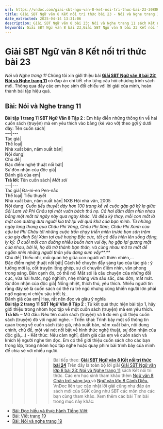 ```yaml
---
url: https://vndoc.com/giai-sbt-ngu-van-8-ket-noi-tri-thuc-bai-23-308805
title: Giải SBT Ngữ văn 8 Kết nối tri thức bài 23 - Nói và Nghe trang 11 - VnDoc.com
date_extracted: 2025-04-14 13:31:06
description: Giải SBT Ngữ văn 8 bài 23: Nói và Nghe trang 11 sách Kết nối tri thức có đáp án chi tiết cho các bạn cùng tham khảo.
keywords: Giải SBT Ngữ văn 8 bài 23,Giải SBT Ngữ văn 8 bài 23 Kết nối tri thức,Giải sách bài tập Ngữ văn KNTT lớp 8,Ngữ văn lớp 8 Kết nối tri thức,giải bài tập ngữ văn lớp 8,bài Nói và Nghe trang 11,giải SBT ngữ văn 8 KNTT trang 11
---
```


# Giải SBT Ngữ văn 8 Kết nối tri thức bài 23
 _Nói và Nghe trang 11_
Chúng tôi xin giới thiệu bài **[Giải SBT Ngữ văn 8 bài 23: Nói và Nghe trang 11](<https://vndoc.com/giai-sbt-ngu-van-8-ket-noi-tri-thuc-bai-23-308805>)** có đáp án chi tiết cho từng câu hỏi chương trình sách mới. Thông qua đây các em học sinh đối chiếu với lời giải của mình, hoàn thành bài tập hiệu quả.
## **Bài: Nói và Nghe trang 11**
**Bài tập 1 trang 11 SBT Ngữ Văn 8 Tập 2** : Em hãy điền những thông tin về hai cuốn sách \(truyện\) mà em yêu thích vào bảng \(kẻ vào vở\) theo gợi ý dưới đây:
Tên cuốn sách|   
---|---  
Tác giả|   
Thể loại|   
Nhà xuất bản, năm xuất bản|   
Nội dung|   
Chủ đề|   
Đặc điểm nghệ thuật nổi bật|   
Sự đón nhận của độc giả|   
Đánh giá của em|   
**Trả lời:**
Tên cuốn sách|  _Mắt sói_  
---|---  
Tác giả| Đa-ni-en Pen-nắc  
Thể loại| Tiểu thuyết  
Nhà xuất bản, năm xuất bản| NXB Hội nhà văn, 2005  
Nội dung|  _Cuốn tiểu thuyết dày hơn 100 trang kể về cuộc gặp gỡ kỳ lạ giữa Sói Lam và Phi Châu tại một vườn bách thú nọ. Cả hai đăm đắm nhìn nhau bằng một mắt từ ngày này qua ngày khác. Và diệu kỳ thay, mỗi con mắt là một con đường đưa người kia trở lại với quá khứ của bạn mình. Từ những ngày lang thang qua Châu Phi Vàng, Châu Phi Xám, Châu Phi Xanh của cậu bé Phi Châu tới những cuộc trốn chạy triền miên trước bọn săn trộm của gia đình Sói Xám tại quê hương Bắc cực, tất cả đều hiện lên sống động, ly kỳ. Ở cuối mỗi con đường nhiều buồn hơn vui ấy, họ gặp lại gương mặt của nhau, bởi lẽ, họ đã trở thành bạn thân, và cùng nhau mở to mắt để ngắm nhìn những người thân yêu đang sum vầy**.**_  
Chủ đề| Thiếu nhi, mối quan hệ giữa con người với thiên nhiên,…  
Đặc điểm nghệ thuật nổi bật| Cách kể chuyện đầy sáng tạo của tác giả : ý tưởng mới lạ, cốt truyện lồng ghép, sự di chuyển điểm nhìn, văn phong trong sáng. Bên cạnh đó, có thể nói Mắt sói là câu chuyện của những đối cực, vừa hài hước, ngộ nghĩnh, nhẹ nhàng vừa sâu sắc, đau đớn, mất mát.  
Sự đón nhận của độc giả| Nồng nhiệt, thích thú, yêu thích. Nhiều người tin rằng đây sẽ là cuốn sách có thể ru trẻ ngủ nhưng cũng khiến người lớn phải ngỡ ngàng vì chiều sâu triết lý..  
Đánh giá của em| Hay, rất nên đọc và giàu ý nghĩa  
**Bài tập 2 trang 11 SBT Ngữ Văn 8 Tập 2** : Từ kết quả thực hiện bài tập 1, hãy giới thiệu trong nhóm học tập về một cuốn sách \(truyện\) mà em yêu thích.
**Trả lời:**
– Mở đầu: Nêu tên cuốn sách \(truyện\) và lí do em giới thiệu cuốn sách \(truyện\) đó với người nghe.
\- Triển khai: Trình bày một số thông tin quan trọng về cuốn sách \(tác giả, nhà xuất bản, năm xuất bản, nội dung chính, chủ đề, một vài nét nổi bật về hình thức nghệ thuật, sự đón nhận của độc giả,...\)
\- Kết thúc: Nêu cảm nghĩ, đánh giá của em về cuốn sách và khích lệ người nghe tìm đọc.
Em có thể giới thiệu cuốn sách cho các bạn trong lớp, trong nhóm học tập nghe hoặc quay phim bài trình bày của mình để chia sẻ với nhiều người.
>>>> Bài tiếp theo: **[Giải SBT Ngữ văn 8 Kết nối tri thức bài 24](<https://vndoc.com/giai-sbt-ngu-van-8-ket-noi-tri-thuc-bai-24-308808>)**
Trên đây là toàn bộ lời giải [Giải SBT Ngữ văn lớp 8 bài 23: Nói và Nghe trang 11](<https://vndoc.com/giai-sbt-ngu-van-8-ket-noi-tri-thuc-bai-23-308805>) sách Kết nối tri thức. Các em học sinh tham khảo thêm [Ngữ văn 8 Chân trời sáng tạo ](<https://vndoc.com/ngu-van-8-chan-troi-sang-tao>)và [Ngữ văn lớp 8 Cánh Diều.](<https://vndoc.com/ngu-van-8-canh-dieu>) VnDoc liên tục cập nhật lời giải cũng như đáp án sách mới của SGK cũng như SBT các môn cho các bạn cùng tham khảo.
Xem thêm các bài Tìm bài trong mục này khác:
  * [Bài: Đọc hiểu và thực hành Tiếng Việt](</giai-sbt-ngu-van-8-ket-noi-tri-thuc-bai-24-308808>)
  * [Bài: Viết trang 19](</giai-sbt-ngu-van-8-ket-noi-tri-thuc-bai-25-308831>)
  * [Bài: Nói và nghe trang 19](</giai-sbt-ngu-van-8-ket-noi-tri-thuc-bai-26-308836>)

